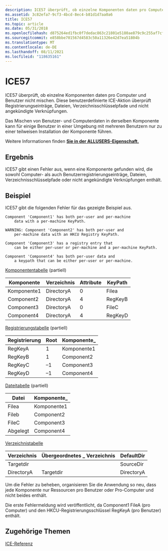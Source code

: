 ```yaml
---
description: ICE57 überprüft, ob einzelne Komponenten daten pro Computer und Benutzer nicht mischen. Diese benutzerdefinierte ICE-Aktion überprüft Registrierungseinträge, Dateien, Verzeichnisschlüsselpfade und nicht angekündigte Verknüpfungen.
ms.assetid: 3c82efa7-9cf3-4bcd-8ec4-b81d1d7aa0a6
title: ICE57
ms.topic: article
ms.date: 05/31/2018
ms.openlocfilehash: d875264ed1fbc0f7dedac863c21801e5180ae879c9c255af7cf4b36e5d402970
ms.sourcegitcommit: e858bbe701567d4583c50a11326e42d7ea51804b
ms.translationtype: MT
ms.contentlocale: de-DE
ms.lasthandoff: 08/11/2021
ms.locfileid: "118635161"
---
```

# <a name="ice57"></a>ICE57

ICE57 überprüft, ob einzelne Komponenten daten pro Computer und Benutzer nicht mischen. Diese benutzerdefinierte ICE-Aktion überprüft Registrierungseinträge, Dateien, Verzeichnisschlüsselpfade und nicht angekündigte Verknüpfungen.

Das Mischen von Benutzer- und Computerdaten in derselben Komponente kann für einige Benutzer in einer Umgebung mit mehreren Benutzern nur zu einer teilweisen Installation der Komponente führen.

Weitere Informationen finden [**Sie in der ALLUSERS-Eigenschaft.**](allusers.md)

## <a name="result"></a>Ergebnis

ICE57 gibt einen Fehler aus, wenn eine Komponente gefunden wird, die sowohl Computer- als auch Benutzerregistrierungseinträge, Dateien, Verzeichnisschlüsselpfade oder nicht angekündigte Verknüpfungen enthält.

## <a name="example"></a>Beispiel

ICE57 gibt die folgenden Fehler für das gezeigte Beispiel aus.

``` syntax
Component 'Component1' has both per-user and per-machine 
    data with a per-machine KeyPath. 
 
WARNING: Component 'Component2' has both per-user and 
    per-machine data with an HKCU Registry KeyPath. 
 
Component 'Component3' has a registry entry that 
    can be either per-user or per-machine and a per-machine KeyPath. 
 
Component 'Component4' has both per-user data and 
    a keypath that can be either per-user or per-machine.
```

[Komponententabelle](component-table.md) (partiell)



| Komponente  | Verzeichnis  | Attribute | KeyPath |
|------------|------------|------------|---------|
| Komponente1 | DirectoryA | 0          | Filea   |
| Component2 | DirectoryA | 4          | RegKeyB |
| Component3 | DirectoryA | 0          | FileC   |
| Component4 | DirectoryA | 4          | RegKeyD |



 

[Registrierungstabelle](registry-table.md) (partiell)



| Registrierung | Root | Komponente\_ |
|----------|------|-------------|
| RegKeyA  | 1    | Komponente1  |
| RegKeyB  | 1    | Component2  |
| RegKeyC  | –1   | Component3  |
| RegKeyD  | –1   | Component4  |



 

[Dateitabelle](file-table.md) (partiell)



| Datei  | Komponente\_ |
|-------|-------------|
| Filea | Komponente1  |
| Fileb | Component2  |
| FileC | Component3  |
| Abgelegt | Component4  |



 

[Verzeichnistabelle](directory-table.md)



| Verzeichnis  | Übergeordnetes \_ Verzeichnis | DefaultDir |
|------------|-------------------|------------|
| Targetdir  |                   | SourceDir  |
| DirectoryA | Targetdir         | DirectoryA |



 

Um die Fehler zu beheben, organisieren Sie die Anwendung so neu, dass jede Komponente nur Ressourcen pro Benutzer oder Pro-Computer und nicht beides enthält.

Die erste Fehlermeldung wird veröffentlicht, da Component1 FileA (pro Computer) und den HKCU-Registrierungsschlüssel RegKeyA (pro Benutzer) enthält.

## <a name="related-topics"></a>Zugehörige Themen

<dl> <dt>

[ICE-Referenz](ice-reference.md)
</dt> </dl>

 

 



